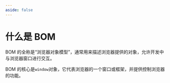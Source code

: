 ```yaml
---
aside: false
---
```


# 什么是 BOM

BOM 的全称是“浏览器对象模型”，通常用来描述浏览器提供的对象，允许开发中与浏览器窗口进行交互。

BOM 的核心是`window`对象，它代表浏览器的一个窗口或框架，并提供控制浏览器的功能。
